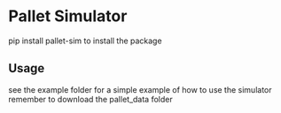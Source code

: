 # Pallet Simulator

pip install pallet-sim to install the package

## Usage

see the example folder for a simple example of how to use the simulator
remember to download the pallet_data folder